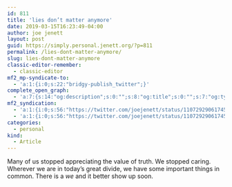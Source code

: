 ```yaml
---
id: 811
title: 'lies don’t matter anymore'
date: 2019-03-15T16:23:49-04:00
author: joe jenett
layout: post
guid: https://simply.personal.jenett.org/?p=811
permalink: /lies-dont-matter-anymore/
slug: lies-dont-matter-anymore
classic-editor-remember:
  - classic-editor
mf2_mp-syndicate-to:
  - 'a:1:{i:0;s:22:"bridgy-publish_twitter";}'
complete_open_graph:
  - 'a:7:{s:14:"og:description";s:0:"";s:8:"og:title";s:0:"";s:7:"og:type";s:0:"";s:12:"twitter:card";s:7:"summary";s:15:"twitter:creator";s:0:"";s:19:"twitter:description";s:0:"";s:8:"og:image";s:0:"";}'
mf2_syndication:
  - 'a:1:{i:0;s:56:"https://twitter.com/joejenett/status/1107292906174537730";}'
  - 'a:1:{i:0;s:56:"https://twitter.com/joejenett/status/1107292906174537730";}'
categories:
  - personal
kind:
  - Article
---
```

Many of us stopped appreciating the value of truth. We stopped caring. Wherever we are in today’s great divide, we have some important things in common. There is a _we_ and it better show up soon.